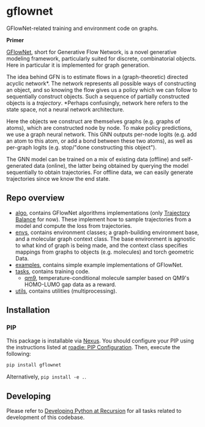 # gflownet

GFlowNet-related training and environment code on graphs.

**Primer**

[GFlowNet](https://yoshuabengio.org/2022/03/05/generative-flow-networks/), short for Generative Flow Network, is a novel generative modeling framework, particularly suited for discrete, combinatorial objects. Here in particular it is implemented for graph generation. 

The idea behind GFN is to estimate flows in a (graph-theoretic) directed acyclic network*. The network represents all possible ways of constructing an object, and so knowing the flow gives us a policy which we can follow to sequentially construct objects. Such a sequence of partially constructed objects is a _trajectory_. *Perhaps confusingly, network here refers to the state space, not a neural network architecture.

Here the objects we construct are themselves graphs (e.g. graphs of atoms), which are constructed node by node. To make policy predictions, we use a graph neural network. This GNN outputs per-node logits (e.g. add an atom to this atom, or add a bond between these two atoms), as well as per-graph logits (e.g. stop/"done constructing this object").

The GNN model can be trained on a mix of existing data (offline) and self-generated data (online), the latter being obtained by querying the model sequentially to obtain trajectories. For offline data, we can easily generate trajectories since we know the end state.

## Repo overview 

- [algo](https://github.com/recursionpharma/gflownet/tree/trunk/gflownet/algo), contains GFlowNet algorithms implementations (only [Trajectory Balance](https://arxiv.org/abs/2201.13259) for now). These implement how to sample trajectories from a model and compute the loss from trajectories.
- [envs](https://github.com/recursionpharma/gflownet/tree/trunk/gflownet/envs), contains environment classes; a graph-building environment base, and a molecular graph context class. The base environment is agnostic to what kind of graph is being made, and the context class specifies mappings from graphs to objects (e.g. molecules) and torch geometric Data.
- [examples](https://github.com/recursionpharma/gflownet/tree/trunk/gflownet/examples), contains simple example implementations of GFlowNet.
- [tasks](https://github.com/recursionpharma/gflownet/tree/trunk/gflownet/tasks), contains training code.
    -  [qm9](https://github.com/recursionpharma/gflownet/blob/trunk/gflownet/tasks/qm9/qm9.py), temperature-conditional molecule sampler based on QM9's HOMO-LUMO gap data as a reward.
- [utils](https://github.com/recursionpharma/gflownet/tree/trunk/gflownet/tasks), contains utilities (multiprocessing).

## Installation

### PIP

This package is installable via [Nexus](nexus.rxrx.io). You should configure your PIP using the instructions listed at
[roadie: PIP Configuration](https://github.com/recursionpharma/roadie#pip-configuration). Then, execute the following:

```bash
pip install gflownet
```

Alternatively, `pip install -e .`.


## Developing

Please refer to [Developing Python at Recursion](https://github.com/recursionpharma/roadie/blob/trunk/Developing.md)
for all tasks related to development of this codebase.

